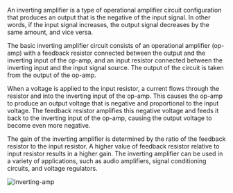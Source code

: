An inverting amplifier is a type of operational amplifier circuit configuration that produces an output that is the negative of the input signal. In other words, if the input signal increases, the output signal decreases by the same amount, and vice versa.

The basic inverting amplifier circuit consists of an operational amplifier (op-amp) with a feedback resistor connected between the output and the inverting input of the op-amp, and an input resistor connected between the inverting input and the input signal source. The output of the circuit is taken from the output of the op-amp.

When a voltage is applied to the input resistor, a current flows through the resistor and into the inverting input of the op-amp. This causes the op-amp to produce an output voltage that is negative and proportional to the input voltage. The feedback resistor amplifies this negative voltage and feeds it back to the inverting input of the op-amp, causing the output voltage to become even more negative.

The gain of the inverting amplifier is determined by the ratio of the feedback resistor to the input resistor. A higher value of feedback resistor relative to input resistor results in a higher gain. The inverting amplifier can be used in a variety of applications, such as audio amplifiers, signal conditioning circuits, and voltage regulators.


![inverting-amp]("./pics/circuit_diagram_inverting_op_amp.webp")
